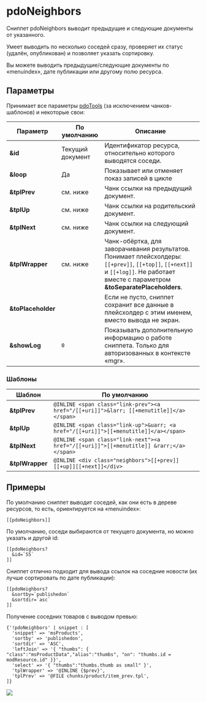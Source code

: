 # pdoNeighbors

Сниппет pdoNeighbors выводит предыдущие и следующие документы от указанного.

Умеет выводить по несколько соседей сразу, проверяет их статус (удалён, опубликован) и позволяет указать сортировку.

Вы можете выводить предыдущие/следующие документы по «menuindex», дате публикации или другому полю ресурса.

## Параметры

Принимает все параметры [pdoTools][1] (за исключением чанков-шаблонов) и некоторые свои:

| Параметр           | По умолчанию     | Описание                                                                                                                                                                             |
|--------------------|------------------|--------------------------------------------------------------------------------------------------------------------------------------------------------------------------------------|
| **&id**            | Текущий документ | Идентификатор ресурса, относительно которого выводятся соседи.                                                                                                                       |
| **&loop**          | Да               | Показывает или отменяет показ записей в цикле                                                                                                                                        |
| **&tplPrev**       | см. ниже         | Чанк ссылки на предыдущий документ.                                                                                                                                                  |
| **&tplUp**         | см. ниже         | Чанк ссылки на родительский документ.                                                                                                                                                |
| **&tplNext**       | см. ниже         | Чанк ссылки на следующий документ.                                                                                                                                                   |
| **&tplWrapper**    | см. ниже         | Чанк-обёртка, для заворачивания результатов. Понимает плейсхолдеры: `[[+prev]]`, `[[+top]]`, `[[+next]]` и `[[+log]]`. Не работает вместе с параметром **&toSeparatePlaceholders**.  |
| **&toPlaceholder** |                  | Если не пусто, сниппет сохранит все данные в плейсхолдер с этим именем, вместо вывода не экран.                                                                                      |
| **&showLog**       | `0`              | Показывать дополнительную информацию о работе сниппета. Только для авторизованных в контексте «mgr».                                                                                 |

### Шаблоны

| Шаблон          | По умолчанию                                                                           |
|-----------------|----------------------------------------------------------------------------------------|
| **&tplPrev**    | `@INLINE <span class="link-prev"><a href="/[[+uri]]">&larr; [[+menutitle]]</a></span>` |
| **&tplUp**      | `@INLINE <span class="link-up">&uarr; <a href="/[[+uri]]">[[+menutitle]]</a></span>`   |
| **&tplNext**    | `@INLINE <span class="link-next"><a href="/[[+uri]]">[[+menutitle]] &rarr;</a></span>` |
| **&tplWrapper** | `@INLINE <div class="neighbors">[[+prev]][[+up]][[+next]]</div>`                       |

## Примеры

По умолчанию сниппет выводит соседей, как они есть в дереве ресурсов, то есть, ориентируется на «menuindex»:

```modx
[[pdoNeighbors]]
```

По умолчанию, соседи выбираются от текущего документа, но можно указать и другой id:

```modx
[[pdoNeighbors?
  &id=`55`
]]
```

Сниппет отлично подходит для вывода ссылок на соседние новости (их лучше сортировать по дате публикации):

```modx
[[pdoNeighbors?
  &sortby=`publishedon`
  &sortdir=`asc`
]]
```

Получение соседних товаров с выводом превью:

```fenom
{'!pdoNeighbors' | snippet : [
  'snippet' => 'msProducts',
  'sortby' => 'publishedon',
  'sortdir' => 'ASC',
  'leftJoin' => '{ "thumbs": { "class":"msProductData","alias":"thumbs", "on": "thumbs.id = modResource.id" }}',
  'select' => '{ "thumbs":"thumbs.thumb as small" }',
  'tplWrapper' => '@INLINE {$prev}',
  'tplPrev' => '@FILE chunks/product/item_prev.tpl',
]}

```

[![](https://file.modx.pro/files/0/b/0/0b0f9549bbf2d026243a71c5908f4f26s.jpg)](https://file.modx.pro/files/0/b/0/0b0f9549bbf2d026243a71c5908f4f26.png)

[1]: /components/pdotools/general-properties
